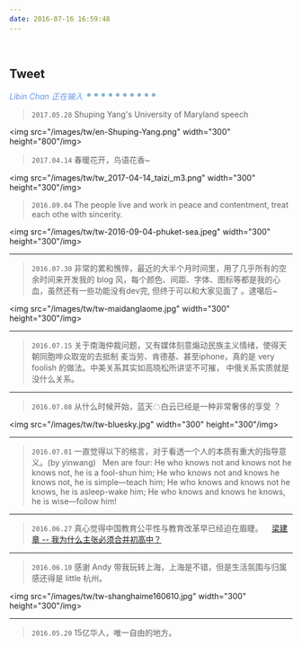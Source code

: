 ```yaml
---
date: 2016-07-16 16:59:48
---
```


<br>

## Tweet

<p style="font-style:italic;color:cornflowerblue;">Libin Chan 正在输入 <img src=/images/tw/main-progress-blue-dot.gif style="box-shadow:none; margin:0;height:16px">
</p>

> `2017.05.28` Shuping Yang's University of Maryland speech
> <div class="tweetimg">
<img src="/images/tw/en-Shuping-Yang.png" width="300" height="800"/img></div>

> `2017.04.14` 春暖花开，鸟语花香~
> <div class="tweetimg">
<img src="/images/tw/tw_2017-04-14_taizi_m3.png" width="300" height="300"/img></div>

> `2016.09.04` The people live and work in peace and contentment, treat each othe with sincerity.
> <div class="tweetimg">
<img src="/images/tw/tw-2016-09-04-phuket-sea.jpeg" width="300" height="300"/img></div>

***

> `2016.07.30` 非常的累和憔悴，最近的大半个月时间里，用了几乎所有的空余时间来开发我的 blog 风，每个颜色、间距、字体、图标等都是我的心血，虽然还有一些功能没有dev完, 但终于可以和大家见面了 。逮噶后~
> <div class="tweetimg">
<img src="/images/tw/tw-maidanglaome.jpg" width="300" height="300"/img></div>

***

> `2016.07.15` 关于南海仲裁问题，又有媒体刻意煽动民族主义情绪，使得天朝同胞哗众取宠的去抵制 麦当劳、肯德基、甚至iphone，真的是 very foolish 的做法。中美关系其实如高晓松所讲坚不可摧， 中俄关系实质就是没什么关系。

***

> `2016.07.08` 从什么时候开始，蓝天☁白云已经是一种非常奢侈的享受 ？
> <div class="tweetimg">
<img src="/images/tw/tw-bluesky.jpg" width="300" height="300"/img></div>

***

> `2016.07.01` 一直觉得以下的格言，对于看透一个人的本质有重大的指导意义。(by yinwang)
> &nbsp;
> Men are four:
> He who knows not and knows not he knows not, he is a fool-shun him;
> He who knows not and knows he knows not, he is simple—teach him;
> He who knows and knows not he knows, he is asleep-wake him;
> He who knows and knows he knows, he is wise—follow him!

***

> `2016.06.27` 真心觉得中国教育公平性与教育改革早已经迫在眉睫。
>  &nbsp;&nbsp; [梁建章 -- 我为什么主张必须合并初高中？][4]
> 

***

> `2016.06.10` 感谢 Andy 带我玩转上海，上海是不错，但是生活氛围与归属感还得是 little 杭州。
> <div class="tweetimg">
<img src="/images/tw/tw-shanghaime160610.jpg" width="300" height="300"/img></div>

***

> `2016.05.20` 15亿华人，唯一自由的地方。
> <!--<div class="tweetimg">
<img src="/images/tw/tw-taiwan-inaugural-speech.jpg" width="280" height="300"/img></div>-->

***

> `2016.05.08` 为什么直播软件在中国人气这么高，甚至有一些人会花几千元甚至上万元送主播礼物？这是潮流的发展必然趋势，还是中国的特色？

***

> `2016.05.07` 强大的舆论才可以勉强倒逼严密控制信息的国家改革，柴静发表了无可奈何的文章，才有环境部长出来变变态，有了魏则西舆论风暴，才有监管部门装模作样的调查，过去20年他们做什么去了，假学历假论文的莆田系挂着军队医院品牌给百度120多亿的推广费行骗。而现在, 又开始压制魏则西舆论，到底要掩盖背后的什么黑幕？

***

> `2016.04.22` 支付宝做的真不错，但如果内部不尊重人权，那还要去么?
> <div class="tweetimg">
<img src="/images/tw/tw-zhifubao0422.jpg" width="300" height="300"/img></div>

***

> `2016.04.10` 四月份的小南湖、太子湾真的很美 ! 三月西湖四月天，说的没错。
> <div class="tweetimg">
<img src="/images/tw/tw-taiziwan160410.jpg" width="300" height="300"/img></div>

***

> `2016.03.30` [与家人相聚的日子][3]，其实是非常美好的。

***

> `2016.03.06` 逮噶后, 大家说唯美么?
> <div class="tweetimg">
<img src="/images/tw/tw-2016-03-06-west-wake.jpg" width="300" height="300"/img></div>

***

> `2016.02.04` Spring Festival 回家探亲，刚刚达[南京][5]，即将开始享受天伦了，所谓的成功是什么？

***

> `2016.01.18` 子瑜拿旗不应该被打压，是那么一小撮人非要哗众取宠的扮小丑，还是背后的环境泯灭了人性与良知，只有秉持互相尊重，平等相待的原则，才能更有利的解决问题。

***

> `2016.01.02` 江南真的是风景如画，小桥流水人家，名不虚传。
> <div class="tweetimg">
<img src="/images/tw/tw-suzhou-hanshansi-160103.jpg" width="300" height="300"/img></div>

[10]: /images/tw/en-Shuping-Yang.png
[9]: /images/tw/tw-2016-08-30-nz.jpg
[8]: /images/tw/tw-2016-09-04-phuket-sea.jpeg
[7]: /images/tw/tw-2016-09-02-Grand-Palace-of-Bangkok.jpeg
[6]: /images/tw/tw-2016-08-21-brothers.jpeg
[5]: /images/tw/tw-home160204.jpg
[4]: http://business.sohu.com/20160615/n454440841.shtml
[3]: /images/tw/tw-family160330.jpg
[2]: /images/tw/tw-bluesky.jpg
[1]: /images/tw/tw-baidujingjia.jpg
